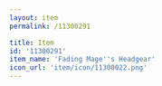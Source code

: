 ```yaml
---
layout: item
permalink: /11300291

title: Item
id: '11300291'
item_name: 'Fading Mage''s Headgear'
icon_url: 'item/icon/11300022.png'
---
```

